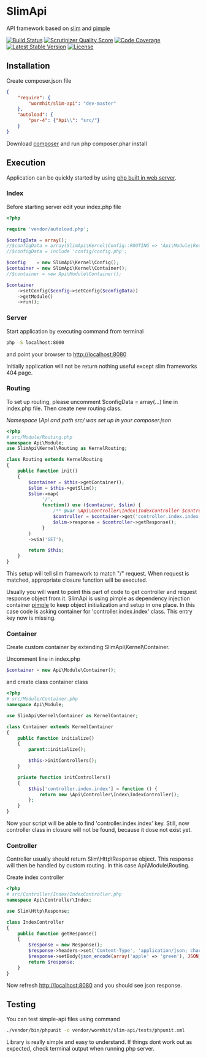 # SlimApi

API framework based on [slim][1] and [pimple][2]

[![Build Status](https://travis-ci.org/wormhit/slim-api.png?branch=master)](https://travis-ci.org/wormhit/slim-api) [![Scrutinizer Quality Score](https://scrutinizer-ci.com/g/wormhit/slim-api/badges/quality-score.png?s=043433cd499dcee86d4a27ee62edf0f7280063b3)](https://scrutinizer-ci.com/g/wormhit/slim-api/) [![Code Coverage](https://scrutinizer-ci.com/g/wormhit/slim-api/badges/coverage.png?s=017512f08808dee0c83440b91c9cd996503ccc66)](https://scrutinizer-ci.com/g/wormhit/slim-api/code-structure/master) [![Latest Stable Version](https://poser.pugx.org/wormhit/slim-api/v/stable.png)](https://packagist.org/packages/wormhit/slim-api) [![License](https://poser.pugx.org/wormhit/slim-api/license.png)](https://packagist.org/packages/wormhit/slim-api)

## Installation

Create composer.json file
``` json
{
    "require": {
        "wormhit/slim-api": "dev-master"
    },
    "autoload": {
        "psr-4": {"Api\\": "src/"}
    }
}
```

Download [composer][3] and run php composer.phar install

## Execution

Application can be quickly started by using [php built in web server][4].

### Index

Before starting server edit your index.php file

``` php
<?php

require 'vendor/autoload.php';

$configData = array();
//$configData = array(SlimApi\Kernel\Config::ROUTING => 'Api\Module\Routing');
//$configData = include 'config/config.php';

$config    = new SlimApi\Kernel\Config();
$container = new SlimApi\Kernel\Container();
//$container = new Api\Module\Container();

$container
    ->setConfig($config->setConfig($configData))
    ->getModule()
    ->run();
```

### Server

Start application by executing command from terminal

``` sh
php -S localhost:8000
```

and point your browser to [http://localhost:8080][5]

Initially application will not be return nothing useful except slim frameworks 404 page.

### Routing

To set up routing, please uncomment $configData = array(...) line in index.php file.
Then create new routing class.

*Namespace \Api and path src/ was set up in your composer.json*

``` php
<?php
# src/Module/Routing.php
namespace Api\Module;
use SlimApi\Kernel\Routing as KernelRouting;

class Routing extends KernelRouting
{
    public function init()
    {
        $container = $this->getContainer();
        $slim = $this->getSlim();
        $slim->map(
             '/',
             function() use ($container, $slim) {
                 /** @var \Api\Controller\Index\IndexController $controller */
                 $controller = $container->get('controller.index.index');
                 $slim->response = $controller->getResponse();
             }
        )
        ->via('GET');

        return $this;
    }
}
```

This setup will tell slim framework to match "/" request.
When request is matched, appropriate closure function will be executed.

Usually you will want to point this part of code to get controller and request response object from it.
SlimApi is using pimple as dependency injection container [pimple][2] to keep object initialization and setup in one place.
In this case code is asking container for 'controller.index.index' class.
This entry key now is missing.

### Container

Create custom container by extending SlimApi\Kernel\Container.

Uncomment line in index.php

```php
$container = new Api\Module\Container();
```

and create class container class

``` php
<?php
# src/Module/Container.php
namespace Api\Module;

use SlimApi\Kernel\Container as KernelContainer;

class Container extends KernelContainer
{
    public function initialize()
    {
        parent::initialize();

        $this->initControllers();
    }

    private function initControllers()
    {
        $this['controller.index.index'] = function () {
            return new \Api\Controller\Index\IndexController();
        };
    }
}
```

Now your script will be able to find 'controller.index.index' key.
Still, now controller class in closure will not be found, because it dose not exist yet.

### Controller

Controller usually should return Slim\Http\Response object.
This response will then be handled by custom routing. In this case Api\Module\Routing.

Create index controller

``` php
<?php
# src/Controller/Index/IndexController.php
namespace Api\Controller\Index;

use Slim\Http\Response;

class IndexController
{
    public function getResponse()
    {
        $response = new Response();
        $response->headers->set('Content-Type', 'application/json; charset=utf-8');
        $response->setBody(json_encode(array('apple' => 'green'), JSON_UNESCAPED_UNICODE));
        return $response;
    }
}
```

Now refresh [http://localhost:8080][5] and you should see json response.

## Testing

You can test simple-api files using command
``` sh
./vendor/bin/phpunit -c vendor/wormhit/slim-api/tests/phpunit.xml
```

Library is really simple and easy to understand.
If things dont work out as expected, check terminal output when running php server.


[1]: http://www.slimframework.com
[2]: http://pimple.sensiolabs.org
[3]: http://getcomposer.org
[4]: http://php.net/manual/en/features.commandline.webserver.php
[5]: http://localhost:8080